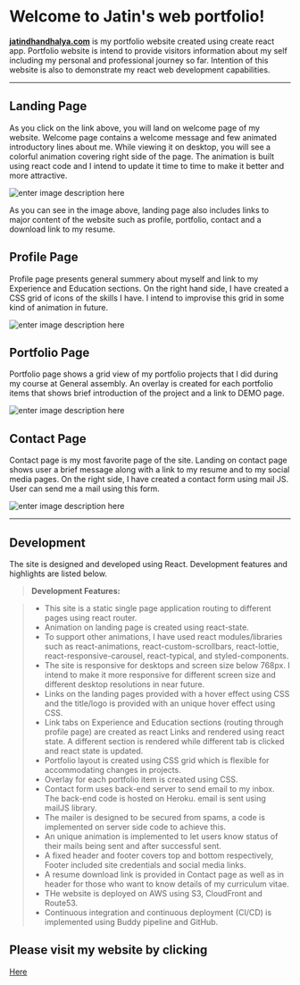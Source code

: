 # Welcome to Jatin's web portfolio!

[**jatindhandhalya.com**](https://jatindhandhalya.com/) is my portfolio website created using create react app. Portfolio website is intend to provide visitors information about my self including my personal and professional journey so far. Intention of this website is also to demonstrate my react web development capabilities.

---

## Landing Page

As you click on the link above, you will land on welcome page of my website. Welcome page contains a welcome message and few animated introductory lines about me. While viewing it on desktop, you will see a colorful animation covering right side of the page. The animation is built using react code and I intend to update it time to time to make it better and more attractive.

![enter image description here](https://i.imgur.com/F65ozEM.png)

As you can see in the image above, landing page also includes links to major content of the website such as profile, portfolio, contact and a download link to my resume.

## Profile Page

Profile page presents general summery about myself and link to my Experience and Education sections. On the right hand side, I have created a CSS grid of icons of the skills I have. I intend to improvise this grid in some kind of animation in future.

![enter image description here](https://i.imgur.com/oZSJNCd.png)

## Portfolio Page

Portfolio page shows a grid view of my portfolio projects that I did during my course at General assembly. An overlay is created for each portfolio items that shows brief introduction of the project and a link to DEMO page.

![enter image description here](https://i.imgur.com/cl2JVZi.png)

## Contact Page

Contact page is my most favorite page of the site. Landing on contact page shows user a brief message along with a link to my resume and to my social media pages. On the right side, I have created a contact form using mail JS. User can send me a mail using this form.

![enter image description here](https://i.imgur.com/6PG4h4n.png)

---

## Development

The site is designed and developed using React. Development features and highlights are listed below.

> **Development Features:**

> - This site is a static single page application routing to different pages using react router.
> - Animation on landing page is created using react-state.
> - To support other animations, I have used react modules/libraries such as react-animations, react-custom-scrollbars, react-lottie, react-responsive-carousel, react-typical, and styled-components.
> - The site is responsive for desktops and screen size below 768px. I intend to make it more responsive for different screen size and different desktop resolutions in near future.
> - Links on the landing pages provided with a hover effect using CSS and the title/logo is provided with an unique hover effect using CSS.
> - Link tabs on Experience and Education sections (routing through profile page) are created as react Links and rendered using react state. A different section is rendered while different tab is clicked and react state is updated.
> - Portfolio layout is created using CSS grid which is flexible for accommodating changes in projects.
> - Overlay for each portfolio item is created using CSS.
> - Contact form uses back-end server to send email to my inbox. The back-end code is hosted on Heroku. email is sent using mailJS library.
> - The mailer is designed to be secured from spams, a code is implemented on server side code to achieve this.
> - An unique animation is implemented to let users know status of their mails being sent and after successful sent.
> - A fixed header and footer covers top and bottom respectively, Footer included site credentials and social media links.
> - A resume download link is provided in Contact page as well as in header for those who want to know details of my curriculum vitae.
> - THe website is deployed on AWS using S3, CloudFront and Route53.
> - Continuous integration and continuous deployment (CI/CD) is implemented using Buddy pipeline and GitHub.

## Please visit my website by clicking

[Here](https://jatindhandhalya.com/)
